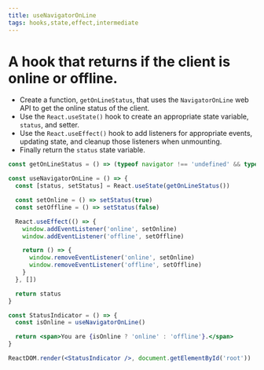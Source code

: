 ```yaml
---
title: useNavigatorOnLine
tags: hooks,state,effect,intermediate
---
```


# A hook that returns if the client is online or offline.

- Create a function, `getOnLineStatus`, that uses the `NavigatorOnLine` web API to get the online status of the client.
- Use the `React.useState()` hook to create an appropriate state variable, `status`, and setter.
- Use the `React.useEffect()` hook to add listeners for appropriate events, updating state, and cleanup those listeners when unmounting.
- Finally return the `status` state variable.

```jsx
const getOnLineStatus = () => (typeof navigator !== 'undefined' && typeof navigator.onLine === 'boolean' ? navigator.onLine : true)

const useNavigatorOnLine = () => {
  const [status, setStatus] = React.useState(getOnLineStatus())

  const setOnline = () => setStatus(true)
  const setOffline = () => setStatus(false)

  React.useEffect(() => {
    window.addEventListener('online', setOnline)
    window.addEventListener('offline', setOffline)

    return () => {
      window.removeEventListener('online', setOnline)
      window.removeEventListener('offline', setOffline)
    }
  }, [])

  return status
}
```

```jsx
const StatusIndicator = () => {
  const isOnline = useNavigatorOnLine()

  return <span>You are {isOnline ? 'online' : 'offline'}.</span>
}

ReactDOM.render(<StatusIndicator />, document.getElementById('root'))
```
